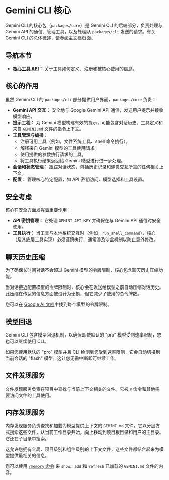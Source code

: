 # Gemini CLI 核心

Gemini CLI 的核心包（`packages/core`）是 Gemini CLI 的后端部分，负责处理与 Gemini API 的通信、管理工具，以及处理从 `packages/cli` 发送的请求。有关 Gemini CLI 的总体概述，请参阅[主文档页面](../index.zh.md)。

## 导航本节

- **[核心工具 API](./tools-api.zh.md)：** 关于工具如何定义、注册和被核心使用的信息。

## 核心的作用

虽然 Gemini CLI 的 `packages/cli` 部分提供用户界面，`packages/core` 负责：

- **Gemini API 交互：** 安全地与 Google Gemini API 通信，发送用户提示并接收模型响应。
- **提示工程：** 为 Gemini 模型构建有效的提示，可能包含对话历史、工具定义和来自 `GEMINI.md` 文件的指令上下文。
- **工具管理与编排：**
  - 注册可用工具（例如，文件系统工具、shell 命令执行）。
  - 解释来自 Gemini 模型的工具使用请求。
  - 使用提供的参数执行请求的工具。
  - 将工具执行结果返回给 Gemini 模型进行进一步处理。
- **会话和状态管理：** 跟踪对话状态，包括历史记录和连贯交互所需的任何相关上下文。
- **配置：** 管理核心特定配置，如 API 密钥访问、模型选择和工具设置。

## 安全考虑

核心在安全方面发挥着重要作用：

- **API 密钥管理：** 它处理 `GEMINI_API_KEY` 并确保在与 Gemini API 通信时安全使用。
- **工具执行：** 当工具与本地系统交互时（例如，`run_shell_command`），核心（及其底层工具实现）必须谨慎执行，通常涉及沙盒机制以防止意外修改。

## 聊天历史压缩

为了确保长时间对话不会超过 Gemini 模型的令牌限制，核心包含聊天历史压缩功能。

当对话接近配置模型的令牌限制时，核心会在发送给模型之前自动压缩对话历史。此压缩在传达的信息方面被设计为无损，但它减少了使用的总令牌数。

您可以在 [Google AI 文档](https://ai.google.dev/gemini-api/docs/models)中找到每个模型的令牌限制。

## 模型回退

Gemini CLI 包含模型回退机制，以确保即使默认的 "pro" 模型受到速率限制，您也可以继续使用 CLI。

如果您使用默认的 "pro" 模型并且 CLI 检测到您受到速率限制，它会自动切换到当前会话的 "flash" 模型。这让您无需中断即可继续工作。

## 文件发现服务

文件发现服务负责在项目中查找与当前上下文相关的文件。它被 `@` 命令和其他需要访问文件的工具使用。

## 内存发现服务

内存发现服务负责查找和加载为模型提供上下文的 `GEMINI.md` 文件。它以分层方式搜索这些文件，从当前工作目录开始，向上移动到项目根目录和用户的主目录。它还在子目录中搜索。

这允许您拥有全局、项目级别和组件级别的上下文文件，这些文件都结合起来为模型提供最相关的信息。

您可以使用 [`/memory` 命令](../cli/commands.zh.md) 来 `show`、`add` 和 `refresh` 已加载的 `GEMINI.md` 文件的内容。